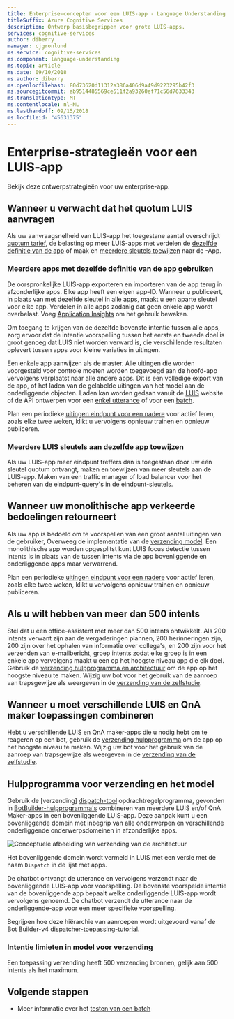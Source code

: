 ```yaml
---
title: Enterprise-concepten voor een LUIS-app - Language Understanding
titleSuffix: Azure Cognitive Services
description: Ontwerp basisbegrippen voor grote LUIS-apps.
services: cognitive-services
author: diberry
manager: cjgronlund
ms.service: cognitive-services
ms.component: language-understanding
ms.topic: article
ms.date: 09/10/2018
ms.author: diberry
ms.openlocfilehash: 80d73620d11312a386a406d9a49d9223295b42f3
ms.sourcegitcommit: ab9514485569ce511f2a93260ef71c56d7633343
ms.translationtype: MT
ms.contentlocale: nl-NL
ms.lasthandoff: 09/15/2018
ms.locfileid: "45631375"
---
```

# <a name="enterprise-strategies-for-a-luis-app"></a>Enterprise-strategieën voor een LUIS-app
Bekijk deze ontwerpstrategieën voor uw enterprise-app.

## <a name="when-you-expect-luis-requests-beyond-the-quota"></a>Wanneer u verwacht dat het quotum LUIS aanvragen
Als uw aanvraagsnelheid van LUIS-app het toegestane aantal overschrijdt [quotum tarief](https://azure.microsoft.com/pricing/details/cognitive-services/language-understanding-intelligent-services/), de belasting op meer LUIS-apps met verdelen de [dezelfde definitie van de app](#use-multiple-apps-with-same-app-definition) of maak en [meerdere sleutels toewijzen](#assign-multiple-luis-keys-to-same-app) naar de -App. 

### <a name="use-multiple-apps-with-same-app-definition"></a>Meerdere apps met dezelfde definitie van de app gebruiken
De oorspronkelijke LUIS-app exporteren en importeren van de app terug in afzonderlijke apps. Elke app heeft een eigen app-ID. Wanneer u publiceert, in plaats van met dezelfde sleutel in alle apps, maakt u een aparte sleutel voor elke app. Verdelen in alle apps zodanig dat geen enkele app wordt overbelast. Voeg [Application Insights](luis-tutorial-bot-csharp-appinsights.md) om het gebruik bewaken. 

Om toegang te krijgen van de dezelfde bovenste intentie tussen alle apps, zorg ervoor dat de intentie voorspelling tussen het eerste en tweede doel is groot genoeg dat LUIS niet worden verward is, die verschillende resultaten oplevert tussen apps voor kleine variaties in uitingen. 

Een enkele app aanwijzen als de master. Alle uitingen die worden voorgesteld voor controle moeten worden toegevoegd aan de hoofd-app vervolgens verplaatst naar alle andere apps. Dit is een volledige export van de app, of het laden van de gelabelde uitingen van het model aan de onderliggende objecten. Laden kan worden gedaan vanuit de [LUIS](luis-reference-regions.md) website of de API ontwerpen voor een [enkel utterance](https://westus.dev.cognitive.microsoft.com/docs/services/5890b47c39e2bb17b84a55ff/operations/5890b47c39e2bb052c5b9c08) of voor een [batch](https://westus.dev.cognitive.microsoft.com/docs/services/5890b47c39e2bb17b84a55ff/operations/5890b47c39e2bb052c5b9c09). 

Plan een periodieke [uitingen eindpunt voor een nadere](luis-how-to-review-endoint-utt.md) voor actief leren, zoals elke twee weken, klikt u vervolgens opnieuw trainen en opnieuw publiceren. 

### <a name="assign-multiple-luis-keys-to-same-app"></a>Meerdere LUIS sleutels aan dezelfde app toewijzen
Als uw LUIS-app meer eindpunt treffers dan is toegestaan door uw één sleutel quotum ontvangt, maken en toewijzen van meer sleutels aan de LUIS-app. Maken van een traffic manager of load balancer voor het beheren van de eindpunt-query's in de eindpunt-sleutels. 

## <a name="when-your-monolithic-app-returns-wrong-intent"></a>Wanneer uw monolithische app verkeerde bedoelingen retourneert
Als uw app is bedoeld om te voorspellen van een groot aantal uitingen van de gebruiker, Overweeg de implementatie van de [verzending model](#dispatch-tool-and-model). Een monolithische app worden opgesplitst kunt LUIS focus detectie tussen intents is in plaats van de tussen intents via de app bovenliggende en onderliggende apps maar verwarrend. 

Plan een periodieke [uitingen eindpunt voor een nadere](luis-how-to-review-endoint-utt.md) voor actief leren, zoals elke twee weken, klikt u vervolgens opnieuw trainen en opnieuw publiceren. 

## <a name="when-you-need-to-have-more-than-500-intents"></a>Als u wilt hebben van meer dan 500 intents
Stel dat u een office-assistent met meer dan 500 intents ontwikkelt. Als 200 intents verwant zijn aan de vergaderingen plannen, 200 herinneringen zijn, 200 zijn over het ophalen van informatie over collega's, en 200 zijn voor het verzenden van e-mailbericht, groep intents zodat elke groep is in een enkele app vervolgens maakt u een op het hoogste niveau app die elk doel. Gebruik de [verzending hulpprogramma en architectuur](#dispatch-tool-and-model) om de app op het hoogste niveau te maken. Wijzig uw bot voor het gebruik van de aanroep van trapsgewijze als weergeven in de [verzending van de zelfstudie][dispatcher-application-tutorial]. 

## <a name="when-you-need-to-combine-several-luis-and-qna-maker-apps"></a>Wanneer u moet verschillende LUIS en QnA maker toepassingen combineren
Hebt u verschillende LUIS en QnA maker-apps die u nodig hebt om te reageren op een bot, gebruik de [verzending hulpprogramma](#dispatch-tool-and-model) om de app op het hoogste niveau te maken. Wijzig uw bot voor het gebruik van de aanroep van trapsgewijze als weergeven in de [verzending van de zelfstudie][dispatcher-application-tutorial]. 

## <a name="dispatch-tool-and-model"></a>Hulpprogramma voor verzending en het model
Gebruik de [verzending] [ dispatch-tool] opdrachtregelprogramma, gevonden in [BotBuilder-hulpprogramma's](https://github.com/Microsoft/botbuilder-tools) combineren van meerdere LUIS en/of QnA Maker-apps in een bovenliggende LUIS-app. Deze aanpak kunt u een bovenliggende domein met inbegrip van alle onderwerpen en verschillende onderliggende onderwerpsdomeinen in afzonderlijke apps. 

![Conceptuele afbeelding van verzending van de architectuur](./media/luis-concept-enterprise/dispatch-architecture.png)

Het bovenliggende domein wordt vermeld in LUIS met een versie met de naam `Dispatch` in de lijst met apps. 

De chatbot ontvangt de utterance en vervolgens verzendt naar de bovenliggende LUIS-app voor voorspelling. De bovenste voorspelde intentie van de bovenliggende app bepaalt welke onderliggende LUIS-app wordt vervolgens genoemd. De chatbot verzendt de utterance naar de onderliggende-app voor een meer specifieke voorspelling.

Begrijpen hoe deze hiërarchie van aanroepen wordt uitgevoerd vanaf de Bot Builder-v4 [dispatcher-toepassing-tutorial][dispatcher-application-tutorial].  

### <a name="intent-limits-in-dispatch-model"></a>Intentie limieten in model voor verzending
Een toepassing verzending heeft 500 verzending bronnen, gelijk aan 500 intents als het maximum. 

## <a name="next-steps"></a>Volgende stappen

* Meer informatie over het [testen van een batch](luis-how-to-batch-test.md)

[dispatcher-application-tutorial]: https://aka.ms/bot-dispatch
[dispatch-tool]: https://aka.ms/dispatch-tool
